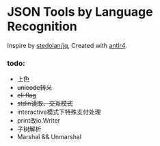 # JSON Tools by Language Recognition

Inspire by [stedolan/jq](https://github.com/stedolan/jq), Created with [antlr4](https://github.com/antlr/antlr4).


### todo:

- 上色
- ~~unicode转义~~
- ~~cli flag~~
- ~~stdin读取、交互模式~~
- interactive模式下特殊支付处理
- print改io.Writer
- 子树解析
- Marshal && Unmarshal
